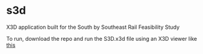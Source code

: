 s3d
===

X3D application built for the South by Southeast Rail Feasibility Study

To run, download the repo and run the S3D.x3d file using an X3D viewer like [this](http://www.bitmanagement.com/en/download "Bitmanagement.de")
